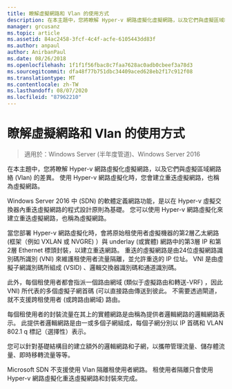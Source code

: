 ```yaml
---
title: 瞭解虛擬網路和 Vlan 的使用方式
description: 在本主題中，您將瞭解 Hyper-v 網路虛擬化虛擬網路，以及它們與虛擬區域網路絡 (Vlan) 的差異。 使用 Hyper-v 網路虛擬化時，您會建立重迭虛擬網路，也稱為虛擬網路。
manager: grcusanz
ms.topic: article
ms.assetid: 84ac2458-3fcf-4c4f-acfe-6105443dd83f
ms.author: anpaul
author: AnirbanPaul
ms.date: 08/26/2018
ms.openlocfilehash: 1f1f1f56fbac8c7faa7628ac0adb0cbeef3a78d3
ms.sourcegitcommit: dfa48f77b751dbc34409aced628eb2f17c912f08
ms.translationtype: MT
ms.contentlocale: zh-TW
ms.lasthandoff: 08/07/2020
ms.locfileid: "87962210"
---
```

# <a name="understand-the-usage-of-virtual-networks-and-vlans"></a>瞭解虛擬網路和 Vlan 的使用方式

>適用於：Windows Server (半年度管道)、Windows Server 2016

在本主題中，您將瞭解 Hyper-v 網路虛擬化虛擬網路，以及它們與虛擬區域網路絡 (Vlan) 的差異。 使用 Hyper-v 網路虛擬化時，您會建立重迭虛擬網路，也稱為虛擬網路。




Windows Server 2016 中 (SDN) 的軟體定義網路功能，是以在 Hyper-v 虛擬交換器內重迭虛擬網路的程式設計原則為基礎。 您可以使用 Hyper-v 網路虛擬化來建立重迭虛擬網路，也稱為虛擬網路。

當您部署 Hyper-v 網路虛擬化時，會將原始租使用者虛擬機器的第2層乙太網路 (框架（例如 VXLAN 或 NVGRE) ）與 underlay (或實體) 網路中的第3層 IP 和第2層 Ethernet 標頭封裝，以建立重迭網路。 重迭的虛擬網路是由24位虛擬網路識別碼所識別 (VNI) 來維護租使用者流量隔離，並允許重迭的 IP 位址。 VNI 是由虛擬子網識別碼所組成 (VSID) 、邏輯交換器識別碼和通道識別碼。

此外，每個租使用者都會指派一個路由網域 (類似于虛擬路由和轉送-VRF) ，因此 VNI) 所代表的多個虛擬子網首碼 (可以直接路由傳送到彼此。 不需要透過閘道，就不支援跨租使用者 (或跨路由網域) 路由。

每個租使用者的封裝流量在其上的實體網路是由稱為提供者邏輯網路的邏輯網路表示。 此提供者邏輯網路是由一或多個子網組成，每個子網分別以 IP 首碼和 VLAN 802.1 q 標記（選擇性）表示。

您可以針對基礎結構目的建立額外的邏輯網路和子網，以攜帶管理流量、儲存體流量、即時移轉流量等等。

Microsoft SDN 不支援使用 Vlan 隔離租使用者網路。 租使用者隔離只會使用 Hyper-v 網路虛擬化重迭虛擬網路和封裝來完成。


